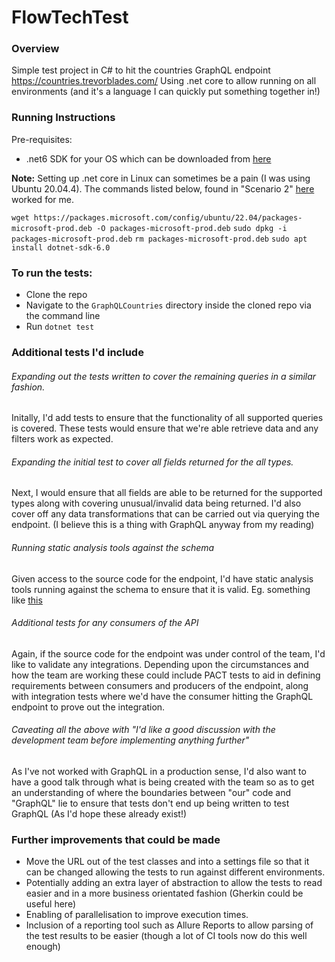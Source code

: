 # FlowTechTest

### Overview
Simple test project in C# to hit the countries GraphQL endpoint https://countries.trevorblades.com/ 
Using .net core to allow running on all environments (and it's a language I can quickly put something together in!)


### Running Instructions
Pre-requisites: 
- .net6 SDK for your OS which can be downloaded from [here](https://dotnet.microsoft.com/en-us/download)

**Note:** Setting up .net core in Linux can sometimes be a pain (I was using Ubuntu 20.04.4). The commands listed below, found in "Scenario 2" [here](https://github.com/dotnet/core/issues/7699) worked for me.

`wget https://packages.microsoft.com/config/ubuntu/22.04/packages-microsoft-prod.deb -O packages-microsoft-prod.deb`
 `sudo dpkg -i packages-microsoft-prod.deb`
`rm packages-microsoft-prod.deb`
`sudo apt install dotnet-sdk-6.0`


### To run the tests:
- Clone the repo
- Navigate to the `GraphQLCountries` directory inside the cloned repo via the command line
- Run `dotnet test`


### Additional tests I'd include
###### Expanding out the tests written to cover the remaining queries in a similar fashion.
Initally, I'd add tests to ensure that the functionality of all supported queries is covered. These tests would ensure that we're able retrieve data and any filters work as expected.

###### Expanding the initial test to cover all fields returned for the all types.
Next, I would ensure that all fields are able to be returned for the supported types along with covering unusual/invalid data being returned.
I'd also cover off any data transformations that can be carried out via querying the endpoint. (I believe this is a thing with GraphQL anyway from my reading)

###### Running static analysis tools against the schema
Given access to the source code for the endpoint, I'd have static analysis tools running against the schema to ensure that it is valid. Eg. something like [this](https://github.com/cjoudrey/graphql-schema-linter)

###### Additional tests for any consumers of the API 
Again, if the source code for the endpoint was under control of the team, I'd like to validate any integrations. Depending upon the circumstances and how the team are working these could include PACT tests to aid in defining requirements between consumers and producers of the endpoint, along with integration tests where we'd have the consumer hitting the GraphQL endpoint to prove out the integration.

###### Caveating all the above with "I'd like a good discussion with the development team before implementing anything further"
As I've not worked with GraphQL in a production sense, I'd also want to have a good talk through what is being created with the team so as to get an understanding of where the boundaries between "our" code and "GraphQL" lie to ensure that tests don't end up being written to test GraphQL (As I'd hope these already exist!)

### Further improvements that could be made
- Move the URL out of the test classes and into a settings file so that it can be changed allowing the tests to run against different environments.
- Potentially adding an extra layer of abstraction to allow the tests to read easier and in a more business orientated fashion (Gherkin could be useful here)
- Enabling of parallelisation to improve execution times.
- Inclusion of a reporting tool such as Allure Reports to allow parsing of the test results to be easier (though a lot of CI tools now do this well enough)
